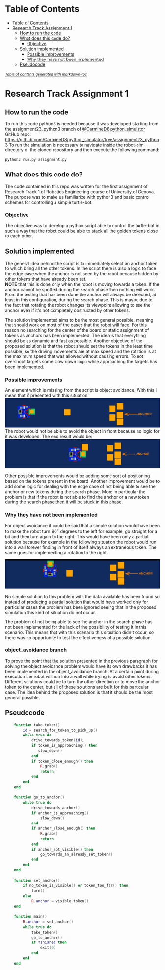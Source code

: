 
# Table of Contents
- [Table of Contents](#table-of-contents)
- [Research Track Assignment 1](#research-track-assignment-1)
  * [How to run the code](#how-to-run-the-code)
  * [What does this code do?](#what-does-this-code-do)
    + [Objective](#objective)
  * [Solution implemented](#solution-implemented)
    + [Possible improvements](#possible-improvements)
    + [Why they have not been implemented](#why-they-have-not-been-implemented)
  * [Pseudocode](#pseudocode)

<small><i><a href='http://ecotrust-canada.github.io/markdown-toc/'>Table of contents generated with markdown-toc</a></i></small>

# Research Track Assignment 1


## How to run the code

To run this code python3 is needed because it was developed starting from the
assignment23_python3 branch of [@CarmineD8](https://github.com/CarmineD8) [python_simulator](https://github.com/CarmineD8/python_simulator/) GitHub repo:
<https://github.com/CarmineD8/python_simulator/tree/assignment23_python3>
To run the simulation is necessary to navigate inside the robot-sim directory of the cloned repository and then execute the following command:

    python3 run.py assignment.py


## What does this code do?

The code contained in this repo was written for the first assignment of 
Research Track 1 of Robotics Engineering course of University of Genova.
The purpose was to make us familiarize with python3 and basic control schemes for 
controlling a simple turtle-bot.


### Objective

The objective was to develop a python script able to control the turtle-bot in
such a way that the robot could be able to stack all the golden tokens close to
each other.


## Solution implemented

The general idea behind the script is to immediately select an anchor token to
which bring all the other tokens. In the script there is also a logic to face the
edge case when the anchor is not seen by the robot because hidden by other
tokens that have already been set.<br> **NOTE** that this is done only when the robot is
moving towards a token. If the anchor cannot be spotted during the search phase then
nothing will work. From the testing that has been done the anchor will always be detected,
at least in this configuration, during the search phase. This is maybe due to the fact that
rotating the robot changes its viewpoint allowing to see the anchor even if it's not completely
obstructed by other tokens.

The solution implemented aims to be the most general possible, meaning that should work on most of the
cases that the robot will face. For this reason no searching for the center of the board or static 
assignment of tokens as anchors has been implemented. The idea is that everything should be as 
dynamic and fast as possible. Another objective of the proposed solution is that the robot should 
set the tokens in the least time possible, so the driving movements are at max speed and the rotation
is at the maximum speed that was allowed without causing errors. To not overshoot targets some slow down
logic while approaching the targets has been implemented.


### Possible improvements

An element which is missing from the script is object avoidance. With this I
mean that if presented with this situation:
![caseBase](./img/caseBase.png?raw=true)
The robot would not be able to avoid the object in front because no logic for it
was developed. The end result would be:
![caseError](./img/caseError.png?raw=true)

Other possible improvements would be adding some sort of positioning based on 
the tokens present in the board. Another improvement would be to add some 
logic for dealing with the edge case of not being able to see the anchor
or new tokens during the search phase. 
More in particular the problem is that if the robot is not able to find the anchor
or a new token during the search phase then it will be stuck in this phase.


### Why they have not been implemented

For object avoidance it could be said that a simple solution would have been to make the robot
turn $90^{\circ}$ degrees to the left for example, go straight for a bit and then turn again to the right.
This would have been only a
partial solution because for example in the following situation the robot would
run into a wall forever finding in front of itself always an extraneous token.
The same goes for implementing a rotation to the right.

![solCase](./img/caseSol.png?raw=true)

No simple solution to this problem with the data available has been found so
instead of producing a partial solution that would have worked only for
particular cases the problem has been ignored seeing that in the proposed
simulation this kind of situation do not occur.

The problem of not being able to see the anchor in the search phase has not been
implemented for the lack of the possibility of testing it in this scenario. 
This means that with this scenario this situation didn't occur, so there was 
no opportunity to test the effectiveness of a possible solution.

### object_avoidance branch
To prove the point that the solution presented in the previous paragraph for solving 
the object avoidance problem would
have its own drawbacks it has been implemented in the object_avoidance branch.
At a certain point during execution the robot will run into a wall while trying to
avoid other tokens. Different solutions could be to turn the other direction or to 
move the anchor token to the center, but all of these solutions are built for this 
particular case. The idea behind the proposed solution is that it should be the most 
general possible.


## Pseudocode
```lua
    function take_token()
        id = search_for_token_to_pick_up()
        while true do
            drive_towards_token(id);
            if token_is_approaching() then
               slow_down()
            end
            if token_close_enough() then
                R.grab()
                return
            end
        end
    end
    
    function go_to_anchor()
        while true do
            drive_towards_anchor()
            if anchor_is_approaching()
                slow_down()
            end
            if anchor_close_enough() then
                R.grab()
                return
            end
            if anchor_not_visible() then
                go_towards_an_already_set_token()
            end
        end
    end

    function set_anchor()
        if no_token_is_visible() or token_too_far() then
            turn()
        else
            R.anchor = visible_token()
    end

    function main()
        R.anchor = set_anchor()
        while true do
            take_token()
            go_to_anchor()
            if finished then
                exit(0)
            end
        end
    end
```
